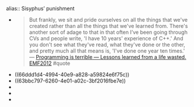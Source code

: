 alias:: Sisyphus’ punishment

- > But frankly, we sit and pride ourselves on all the things that we've created rather than all the things that we've learned from. There's another sort of adage to that in that often I’ve been going through CVs and people write, 'I have 10 years' experience of C++.' And you don't see what they've read, what they've done or the other, and pretty much all that means is, 'I've done one year ten times.'
  > — [Programming is terrible — Lessons learned from a life wasted. EMF2012](https://feedreader.com/observe/bparanj.blogspot.com/2016%2F10%2Fprogramming-is-terriblelessons-learned.html%3F+itemId=4656451286) #quote
- ((66ddd1d4-4994-40e9-a828-a59824e6f75c))
- ((63bbc797-6260-4e01-a02c-3bf2016fbe7e))
-
-
-